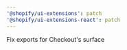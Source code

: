 ```yaml
---
'@shopify/ui-extensions': patch
'@shopify/ui-extensions-react': patch
---
```


Fix exports for Checkout's surface
